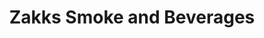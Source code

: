 ---
title: "Zakks Smoke and Beverages"
url: /lynnwood/zakks-smoke-and-beverages/
shop: Allgemein
---
